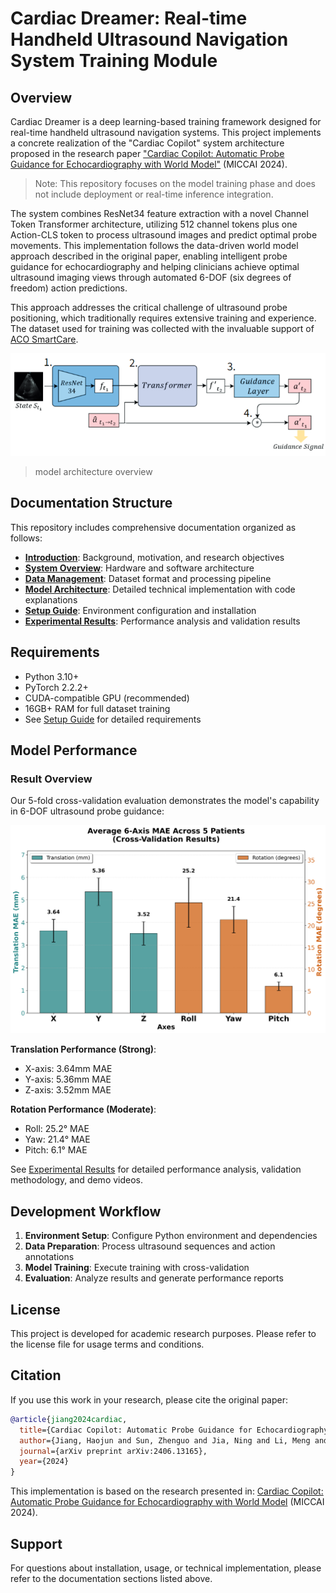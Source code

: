# Cardiac Dreamer: Real-time Handheld Ultrasound Navigation System Training Module

## Overview

Cardiac Dreamer is a deep learning-based training framework designed for real-time handheld ultrasound navigation systems. This project implements a concrete realization of the "Cardiac Copilot" system architecture proposed in the research paper ["Cardiac Copilot: Automatic Probe Guidance for Echocardiography with World Model"](https://arxiv.org/abs/2406.13165) (MICCAI 2024).

> Note: This repository focuses on the model training phase and does not include deployment or real-time inference integration.

The system combines ResNet34 feature extraction with a novel Channel Token Transformer architecture, utilizing 512 channel tokens plus one Action-CLS token to process ultrasound images and predict optimal probe movements. This implementation follows the data-driven world model approach described in the original paper, enabling intelligent probe guidance for echocardiography and helping clinicians achieve optimal ultrasound imaging views through automated 6-DOF (six degrees of freedom) action predictions.

This approach addresses the critical challenge of ultrasound probe positioning, which traditionally requires extensive training and experience. The dataset used for training was collected with the invaluable support of [ACO SmartCare](https://acohealthcare.com/zh/about/%E9%97%9C%E6%96%BC/).



![image](doc_image/Readme_image/model_architecture.png)
> model architecture overview


## Documentation Structure

This repository includes comprehensive documentation organized as follows:

- **[Introduction](docs/01_introduction.md)**: Background, motivation, and research objectives
- **[System Overview](docs/02_system_overview.md)**: Hardware and software architecture
- **[Data Management](docs/03_data.md)**: Dataset format and processing pipeline
- **[Model Architecture](docs/04_model_architecture.md)**: Detailed technical implementation with code explanations
- **[Setup Guide](docs/05_setup_and_install.md)**: Environment configuration and installation
- **[Experimental Results](docs/06_results.md)**: Performance analysis and validation results

## Requirements

- Python 3.10+
- PyTorch 2.2.2+
- CUDA-compatible GPU (recommended)
- 16GB+ RAM for full dataset training
- See [Setup Guide](docs/05_setup_and_install.md) for detailed requirements


## Model Performance

### Result Overview

Our 5-fold cross-validation evaluation demonstrates the model's capability in 6-DOF ultrasound probe guidance:

![6-Axis Average MAE](results/figures/6axis_average_mae.png)

**Translation Performance (Strong)**:
- X-axis: 3.64mm MAE
- Y-axis: 5.36mm MAE  
- Z-axis: 3.52mm MAE

**Rotation Performance (Moderate)**:
- Roll: 25.2° MAE
- Yaw: 21.4° MAE
- Pitch: 6.1° MAE


See [Experimental Results](docs/06_results.md) for detailed performance analysis, validation methodology, and demo videos.

## Development Workflow

1. **Environment Setup**: Configure Python environment and dependencies
2. **Data Preparation**: Process ultrasound sequences and action annotations
3. **Model Training**: Execute training with cross-validation
4. **Evaluation**: Analyze results and generate performance reports

## License

This project is developed for academic research purposes. Please refer to the license file for usage terms and conditions.

## Citation

If you use this work in your research, please cite the original paper:

```bibtex
@article{jiang2024cardiac,
  title={Cardiac Copilot: Automatic Probe Guidance for Echocardiography with World Model},
  author={Jiang, Haojun and Sun, Zhenguo and Jia, Ning and Li, Meng and Sun, Yu and Luo, Shaqi and Song, Shiji and Huang, Gao},
  journal={arXiv preprint arXiv:2406.13165},
  year={2024}
}
```

This implementation is based on the research presented in: [Cardiac Copilot: Automatic Probe Guidance for Echocardiography with World Model](https://arxiv.org/abs/2406.13165) (MICCAI 2024).

## Support

For questions about installation, usage, or technical implementation, please refer to the documentation sections listed above.
